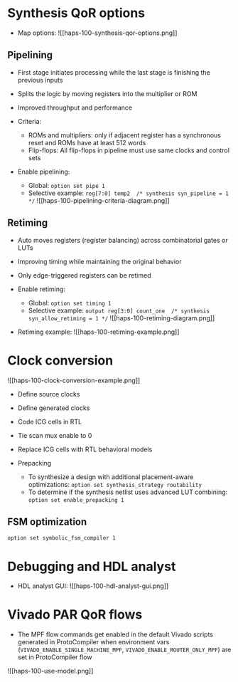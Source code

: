 # Synthesis QoR options
- Map options:
![[haps-100-synthesis-qor-options.png]]

## Pipelining
- First stage initiates processing while the last stage is finishing the previous inputs
- Splits the logic by moving registers into the multiplier or ROM
- Improved throughput and performance

- Criteria:
	- ROMs and multipliers: only if adjacent register has a synchronous reset and ROMs have at least 512 words 
	- Flip-flops: All flip-flops in pipeline must use same clocks and control sets
- Enable pipelining:
	- Global: `option set pipe 1`
	- Selective example: `reg[7:0] temp2  /* synthesis syn_pipeline = 1 */` 
![[haps-100-pipelining-criteria-diagram.png]]

## Retiming
- Auto moves registers (register balancing) across combinatorial gates or LUTs
- Improving timing while maintaining the original behavior
- Only edge-triggered registers can be retimed

- Enable retiming:
	- Global: `option set timing 1`
	- Selective example: `output reg[3:0] count_one  /* synthesis syn_allow_retiming = 1 */`
![[haps-100-retiming-diagram.png]]

- Retiming example:
![[haps-100-retiming-example.png]]

# Clock conversion
![[haps-100-clock-conversion-example.png]]

- Define source clocks
- Define generated clocks
- Code ICG cells in RTL
- Tie scan mux enable to 0
- Replace ICG cells with RTL behavioral models

- Prepacking
	- To synthesize a design with additional placement-aware optimizations: `option set synthesis_strategy routability`
	- To determine if the synthesis netlist uses advanced LUT combining: `option set enable_prepacking 1`

## FSM optimization
```
option set symbolic_fsm_compiler 1
```

# Debugging and HDL analyst
- HDL analyst GUI:
![[haps-100-hdl-analyst-gui.png]]

# Vivado PAR QoR flows
- The MPF flow commands get enabled in the default Vivado scripts generated in ProtoCompiler when environment vars (`VIVADO_ENABLE_SINGLE_MACHINE_MPF`, `VIVADO_ENABLE_ROUTER_ONLY_MPF`) are set in ProtoCompiler flow

![[haps-100-use-model.png]]
